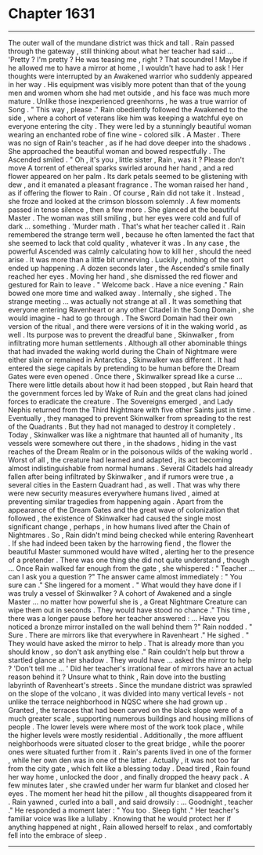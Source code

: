 
# Chapter 1631


---

The outer wall of the mundane district was thick and tall . Rain passed through the gateway , still thinking about what her teacher had said ...
'Pretty ? I'm pretty ? He was teasing me , right ? That scoundrel ! Maybe if he allowed me to have a mirror at home , I wouldn't have had to ask !
Her thoughts were interrupted by an Awakened warrior who suddenly appeared in her way . His equipment was visibly more potent than that of the young men and women whom she had met outside , and his face was much more mature .
Unlike those inexperienced greenhorns , he was a true warrior of Song .
" This way , please ."
Rain obediently followed the Awakened to the side , where a cohort of veterans like him was keeping a watchful eye on everyone entering the city . They were led by a stunningly beautiful woman wearing an enchanted robe of fine wine - colored silk .
A Master .
There was no sign of Rain's teacher , as if he had dove deeper into the shadows . She approached the beautiful woman and bowed respectfully .
The Ascended smiled .
" Oh , it's you , little sister , Rain , was it ? Please don't move
A torrent of ethereal sparks swirled around her hand , and a red flower appeared on her palm . Its dark petals seemed to be glistening with dew , and it emanated a pleasant fragrance .
The woman raised her hand , as if offering the flower to Rain . Of course , Rain did not take it . Instead , she froze and looked at the crimson blossom solemnly . A few moments passed in tense silence , then a few more .
She glanced at the beautiful Master . The woman was still smiling , but her eyes were cold and full of dark ... something .
'Murder math .
That's what her teacher called it . Rain remembered the strange term well , because he often lamented the fact that she seemed to lack that cold quality , whatever it was .
In any case , the powerful Ascended was calmly calculating how to kill her , should the need arise . It was more than a little bit unnerving .
Luckily , nothing of the sort ended up happening . A dozen seconds later , the Ascended's smile finally reached her eyes . Moving her hand , she dismissed the red flower and gestured for Rain to leave .
" Welcome back . Have a nice evening ."
Rain bowed one more time and walked away .
Internally , she sighed .
The strange meeting ... was actually not strange at all . It was something that everyone entering Ravenheart or any other Citadel in the Song Domain , she would imagine - had to go through . The Sword Domain had their own version of the ritual , and there were versions of it in the waking world , as well .
Its purpose was to prevent the dreadful bane , Skinwalker , from infiltrating more human settlements .
Although all other abominable things that had invaded the waking world during the Chain of Nightmare were either slain or remained in Antarctica , Skinwalker was different . It had entered the siege capitals by pretending to be human before the Dream Gates were even opened . Once there , Skinwalker spread like a curse ...
There were little details about how it had been stopped , but Rain heard that the government forces led by Wake of Ruin and the great clans had joined forces to eradicate the creature . The Sovereigns emerged , and Lady Nephis returned from the Third Nightmare with five other Saints just in time . Eventually , they managed to prevent Skinwalker from spreading to the rest of the Quadrants .
But they had not managed to destroy it completely .
Today , Skinwalker was like a nightmare that haunted all of humanity , Its vessels were somewhere out there , in the shadows , hiding in the vast reaches of the Dream Realm or in the poisonous wilds of the waking world . Worst of all , the creature had learned and adapted , its act becoming almost indistinguishable from normal humans .
Several Citadels had already fallen after being infiltrated by Skinwalker , and if rumors were true , a several cities in the Eastern Quadrant had , as well . That was why there were new security measures everywhere humans lived , aimed at preventing similar tragedies from happening again .
Apart from the appearance of the Dream Gates and the great wave of colonization that followed , the existence of Skinwalker had caused the single most significant change , perhaps , in how humans lived after the Chain of Nightmares .
So , Rain didn't mind being checked while entering Ravenheart . If she had indeed been taken by the harrowing fiend , the flower the beautiful Master summoned would have wilted , alerting her to the presence of a pretender .
There was one thing she did not quite understand , though ...
Once Rain walked far enough from the gate , she whispered :
" Teacher ... can I ask you a question ?"
The answer came almost immediately :
" You sure can ."
She lingered for a moment .
" What would they have done if I was truly a vessel of Skinwalker ? A cohort of Awakened and a single Master ... no matter how powerful she is , a Great Nightmare Creature can wipe them out in seconds . They would have stood no chance ."
This time , there was a longer pause before her teacher answered :
... Have you noticed a bronze mirror installed on the wall behind them ?"
Rain nodded .
" Sure . There are mirrors like that everywhere in Ravenheart ."
He sighed .
" They would have asked the mirror to help . That is already more than you should know , so don't ask anything else ."
Rain couldn't help but throw a startled glance at her shadow .
They would have ... asked the mirror to help ?
'Don't tell me ... '
Did her teacher's irrational fear of mirrors have an actual reason behind it ?
Unsure what to think , Rain dove into the bustling labyrinth of Ravenheart's streets . Since the mundane district was sprawled on the slope of the volcano , it was divided into many vertical levels - not unlike the terrace neighborhood in NQSC where she had grown up .
Granted , the terraces that had been carved on the black slope were of a much greater scale , supporting numerous buildings and housing millions of people . The lower levels were where most of the work took place , while the higher levels were mostly residential .
Additionally , the more affluent neighborhoods were situated closer to the great bridge , while the poorer ones were situated further from it .
Rain's parents lived in one of the former , while her own den was in one of the latter . Actually , it was not too far from the city gate , which felt like a blessing today .
Dead tired , Rain found her way home , unlocked the door , and finally dropped the heavy pack .
A few minutes later , she crawled under her warm fur blanket and closed her eyes . The moment her head hit the pillow , all thoughts disappeared from it .
Rain yawned , curled into a ball , and said drowsily :
... Goodnight , teacher ."
He responded a moment later :
" You too . Sleep tight ."
Her teacher's familiar voice was like a lullaby . Knowing that he would protect her if anything happened at night , Rain allowed herself to relax , and comfortably fell into the embrace of sleep .

---

